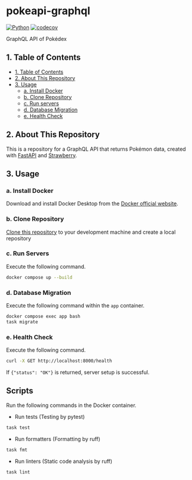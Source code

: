 # pokeapi-graphql

[![Python](https://img.shields.io/badge/Python-3.11-blue)](https://www.python.org/)
[![codecov](https://codecov.io/gh/kohdice/pokeapi-graphql/graph/badge.svg?token=01EPH5KG7V)](https://codecov.io/gh/kohdice/pokeapi-graphql)

GraphQL API of Pokédex

## 1. Table of Contents

- [1. Table of Contents](#1-table-of-contents)
- [2. About This Repository](#2-about-this-repository)
- [3. Usage](#3-usage)
  - [a. Install Docker](#a-install-docker)
  - [b. Clone Repository](#b-clone-repository)
  - [c. Run servers](#c-run-servers)
  - [d. Database Migration](#d-database-migration)
  - [e. Health Check](#e-health-check)

## 2. About This Repository

This is a repository for a GraphQL API that returns Pokémon data,
created with [FastAPI](https://fastapi.tiangolo.com/) and [Strawberry](https://strawberry.rocks/).

## 3. Usage

### a. Install Docker

Download and install Docker Desktop from the [Docker official website](https://www.docker.com/products/docker-desktop/).

### b. Clone Repository

[Clone this repository]([https://github.com/kohdice/pokeapi-graphql](https://github.com/kohdice/pokeapi-graphql))
to your development machine and create a local repository

### c. Run Servers

Execute the following command.

```bash
docker compose up --build
```

### d. Database Migration

Execute the following command within the `app` container.

```bash
docker compose exec app bash
task migrate
```

### e. Health Check

Execute the following command.

```bash
curl -X GET http://localhost:8000/health
```

If `{"status": "OK"}` is returned, server setup is successful.

## Scripts

Run the following commands in the Docker container.

- Run tests (Testing by pytest)

```bash
task test
```

- Run formatters (Formatting by ruff)

```bash
task fmt
```

- Run linters (Static code analysis by ruff)

```bash
task lint
```
